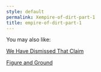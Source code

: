```yaml
---
style: default
permalink: Xempire-of-dirt-part-1
title: empire-of-dirt-part-1
---
```

You may also like:

[We Have Dismissed That Claim](http://scp-wiki.net/we-have-dismissed-that-claim)

[Figure and Ground](http://scp-wiki.net/figure-and-ground)
